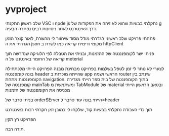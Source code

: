 # yvproject
שלב ראשון התקנתי  VSC ו  npde js
נתקלתי בבעיות שהוא לא זיהה את הפקודות של g
דרך האינטרנט לאחר ניסיונות רבים נפתרה הבעיה.

פתחתי פרויקט שלב ראשוני הגדרתי מודל מסוד שיחזור לי מהשרת,
לאור קוצר הזמן הגדרתי את ה json  מקומי ודימית קריאה כמו לשרת ב httpClient

פניתי ישר לקומפנננטה של ההזמנות, ובניתי את הטבלה לפי הלוגיקה שנדרשה
תוך קריאה של החומר באינטנט על ה meterial

לצערי לא נותר לי זמן לטפל בשלמות בפרויקט
מבחינת מבנה הפרויקט הייתי מלכתחילה בונה קומפננטה header
שהייתה מוכרזת ב app  הראשי
ושמה router  שינתב בין הקומפננטות מתחת
navigation.
בתוך הקומפננטה של בית ספר הייתי מגדירה קומפננטה של mainTab
ומשתמשת מ TabModule של material  ובטאב הראשון הייתי מכניסה את הקומפננטה של הזמנות

בניתי סרבר של orderSErver
הייתי בונה עוד סרבר ל=header 

תוך כדי העבודה נתקלתי בבעיות קוד, שלקחו לי כמובן זמן
חקרתי רבות באינטרנט

הפרויקט רץ תקין

תודה רבה.
